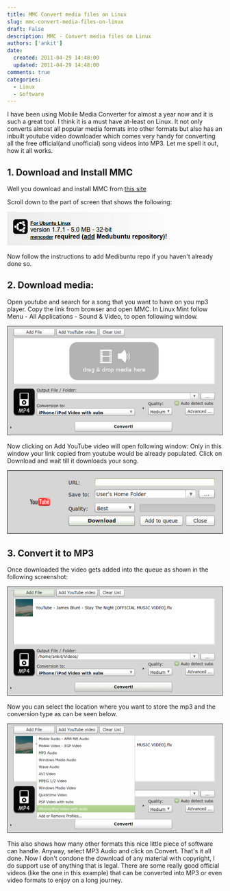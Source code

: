 ```yaml
---
title: MMC Convert media files on Linux
slug: mmc-convert-media-files-on-linux
draft: False
description: MMC - Convert media files on Linux
authors: ['ankit']
date: 
  created: 2011-04-29 14:48:00
  updated: 2011-04-29 14:48:00
comments: true
categories:
  - Linux
  - Software
---
```


I have been using Mobile Media Converter for almost a year now and it is such a great tool. I think it is a must have at-least on Linux.
It not only converts almost all popular media formats into other formats but also has an inbuilt youtube video downloader which comes very handy for converting all the free official(and unofficial) song videos into MP3.
Let me spell it out, how it all works.

<!-- more -->

## 1. Download and Install MMC

Well you download and install MMC from [this site](http://www.miksoft.net/mobileMediaConverterDown.htm)

Scroll down to the part of screen that shows the following:

![Alt Text](../assets/images/2016/07/20110429_Fig_1.png)

Now follow the instructions to add Medibuntu repo if you haven't already done so.

## 2. Download media:

Open youtube and search for a song that you want to have on you mp3 player. Copy the link from browser and open MMC. In Linux Mint follow Menu - All Applications - Sound  &amp; Video, to open following window.

![Alt Text](../assets/images/2016/07/20110429_Fig_2.png)

Now clicking on Add YouTube video will open following window:
Only in this window your link copied from youtube would be already populated.
Click on Download and wait till it downloads your song.

![Alt Text](../assets/images/2016/07/20110429_Fig_3.png)

## 3. Convert it to MP3

Once downloaded the video gets added into the queue as shown in the following screenshot:

![Alt Text](../assets/images/2016/07/20110429_Fig_4.png)

Now you can select the location where you want to store the mp3 and the conversion type as can be seen below.

![Alt Text](../assets/images/2016/07/20110429_Fig_5.png)

This also shows how many other formats this nice little piece of software can handle.
Anyway, select MP3 Audio and click on Convert.
That's it all done.
Now I don't condone the download of any material with copyright, I do support use of anything that is legal.
There are some really good official videos (like the one in this example) that can be converted into MP3 or even video formats to enjoy on a long journey.
